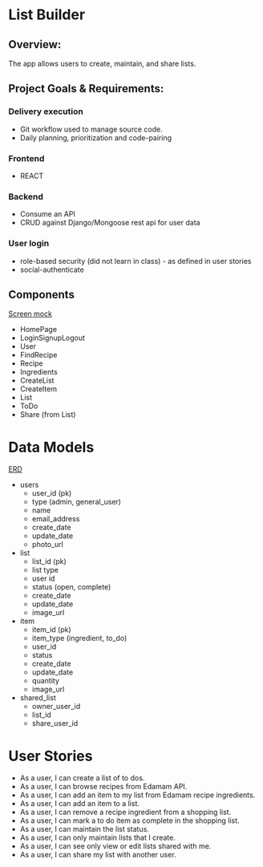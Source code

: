 # List Builder

## Overview:
The app allows users to create, maintain, and share lists.

## Project Goals & Requirements:
  ### Delivery execution
  * Git workflow  used to manage source code.
  * Daily planning, prioritization and code-pairing
  ### Frontend
  * REACT
  ### Backend
  * Consume an API
  * CRUD against Django/Mongoose rest api for user data
  ### User login
  * role-based security (did not learn in class) - as defined in user stories
  * social-authenticate

## Components
[Screen mock](https://wireframe.cc/8DJyT8)
* HomePage
* LoginSignupLogout
* User
* FindRecipe
* Recipe
* Ingredients
* CreateList
* CreateItem
* List
* ToDo
* Share (from List)

# Data Models
[ERD](https://dbdiagram.io/d/5e924af039d18f5553fd74eb)
* users
  - user_id (pk)
  - type (admin, general_user)
  - name
  - email_address
  - create_date
  - update_date
  - photo_url
* list
  - list_id (pk)
  - list type
  - user id
  - status (open, complete)
  - create_date
  - update_date
  - image_url
* item
  - item_id (pk)
  - item_type (ingredient, to_do)
  - user_id
  - status
  - create_date
  - update_date
  - quantity
  - image_url
* shared_list
  - owner_user_id
  - list_id
  - share_user_id

# User Stories
* As a user, I can create a list of to dos.
* As a user, I can browse recipes from Edamam API.
* As a user, I can add an item to my list from Edamam recipe ingredients.
* As a user, I can add an item to a list.
* As a user, I can remove a recipe ingredient from a shopping list.
* As a user, I can mark a to do item as complete in the shopping list.
* As a user, I can maintain the list status.
* As a user, I can only maintain lists that I create.
* As a user, I can see only view or edit lists shared with me.
* As a user, I can share my list with another user.

